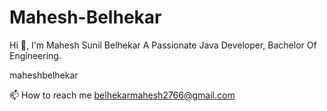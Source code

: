 # Mahesh-Belhekar
Hi 👋, I'm Mahesh Sunil Belhekar
A Passionate Java Developer, Bachelor Of Engineering.


maheshbelhekar

📫 How to reach me belhekarmahesh2766@gmail.com

